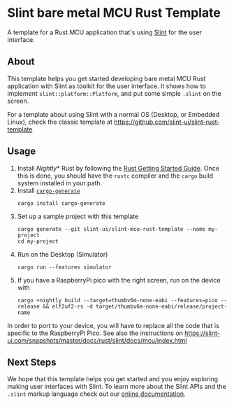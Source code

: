 # Slint bare metal MCU Rust Template

A template for a Rust MCU application that's using [Slint](https://slint-ui.com) for the user interface.

## About

This template helps you get started developing bare metal MCU Rust application with Slint as toolkit for the user interface.
It shows how to implement `slint::platform::Platform`, and put some simple `.slint` on the screen.

For a template about using Slint with a normal OS (Desktop, or Embedded Linux), check the
classic template at https://github.com/slint-ui/slint-rust-template

## Usage

1. Install *Nightly** Rust by following the [Rust Getting Started Guide](https://www.rust-lang.org/learn/get-started).
   Once this is done, you should have the ```rustc``` compiler and the ```cargo``` build system installed in your path.
2. Install [`cargo-generate`](https://github.com/cargo-generate/cargo-generate)
    ```
    cargo install cargo-generate
    ```
3. Set up a sample project with this template
    ```
    cargo generate --git slint-ui/slint-mcu-rust-template --name my-project
    cd my-project
    ```
3. Run on the Desktop (Simulator)
    ```
    cargo run --features simulator
    ```
4. If you have a RaspberryPi pico with the right screen, run on the device with
    ```
    cargo +nightly build --target=thumbv6m-none-eabi --features=pico --release && elf2uf2-rs -d target/thumbv6m-none-eabi/release/project-name
    ```

In order to port to your device, you will have to replace all the code that is specific to the RaspberryPi Pico.
See also the instructions on https://slint-ui.com/snapshots/master/docs/rust/slint/docs/mcu/index.html

## Next Steps

We hope that this template helps you get started and you enjoy exploring making user interfaces with Slint. To learn more
about the Slint APIs and the `.slint` markup language check out our [online documentation](https://slint-ui.com/docs/rust/slint/).
